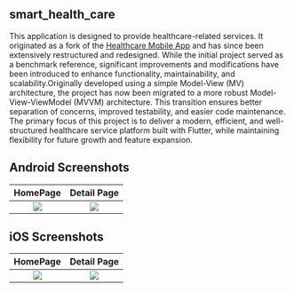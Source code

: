 ## smart_health_care 
This application is designed to provide healthcare-related services. It originated as a fork of the [Healthcare Mobile App](https://github.com/TheAlphamerc/flutter_healthcare_app.git) and has since been extensively restructured and redesigned. While the initial project served as a benchmark reference, significant improvements and modifications have been introduced to enhance functionality, maintainability, and scalability.Originally developed using a simple Model-View (MV) architecture, the project has now been migrated to a more robust Model-View-ViewModel (MVVM) architecture. This transition ensures better separation of concerns, improved testability, and easier code maintenance.
The primary focus of this project is to deliver a modern, efficient, and well-structured healthcare service platform built with Flutter, while maintaining flexibility for future growth and feature expansion.
## Android Screenshots

  HomePage                 |    Detail Page        
:-------------------------:|:-------------------------:
![](https://github.com/TheAlphamerc/smart_health_care/blob/master/screenshots/screenshot_1.jpg?raw=true)|![](https://github.com/TheAlphamerc/smart_health_care/blob/master/screenshots/screenshot_2.jpg?raw=true)

## iOS Screenshots
  HomePage                 |    Detail Page      
:-------------------------:|:-------------------------:
![](https://github.com/TheAlphamerc/smart_health_care/blob/master/screenshots/screenshot_ios_1.png?raw=true)|![](https://github.com/TheAlphamerc/smart_health_care/blob/master/screenshots/screenshot_ios_2.png?raw=true)





